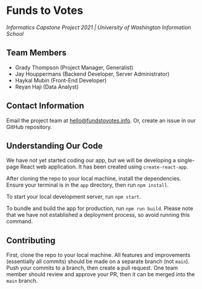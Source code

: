 # Funds to Votes
_Informatics Capstone Project 2021 | University of Washington Information School_

## Team Members
- Grady Thompson (Project Manager, Generalist)
- Jay Houppermans (Backend Developer, Server Administrator)
- Haykal Mubin (Front-End Developer)
- Reyan Haji (Data Analyst)

## Contact Information

Email the project team at hello@fundstovotes.info. Or, create an issue in our GitHub repository.

## Understanding Our Code

We have not yet started coding our app, but we will be developing a single-page React web application. It has been created using `create-react-app`.

After cloning the repo to your local machine, install the dependencies. Ensure your terminal is in the `app` directory, then run `npm install`.

To start your local development server, run `npm start`.

To bundle and build the app for production, run `npm run build`. Please note that we have not established a deployment process, so avoid running this command.

## Contributing

First, clone the repo to your local machine. All features and improvements (essentially all commits) should be made on a separate branch (not `main`). Push your commits to a branch, then create a pull request. One team member should review and approve your PR, then it can be merged into the `main` branch.
